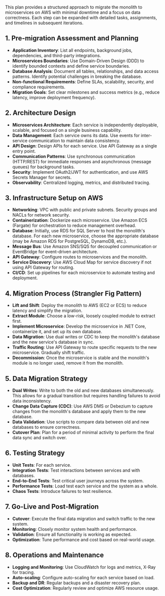 
This plan provides a structured approach to migrate the monolith to microservices on AWS with minimal downtime and a focus on data correctness. Each step can be expanded with detailed tasks, assignments, and timelines in subsequent iterations.

## 1. Pre-migration Assessment and Planning
   - **Application Inventory**: List all endpoints, background jobs, dependencies, and third-party integrations.
   - **Microservices Boundaries**: Use Domain-Driven Design (DDD) to identify bounded contexts and define service boundaries.
   - **Database Analysis**: Document all tables, relationships, and data access patterns. Identify potential challenges in breaking the database.
   - **Non-functional Requirements**: Define SLAs, scalability, security, and compliance requirements.
   - **Migration Goals**: Set clear milestones and success metrics (e.g., reduce latency, improve deployment frequency).
## 2. Architecture Design
   - **Microservices Architecture**: Each service is independently deployable, scalable, and focused on a single business capability.
   - **Data Management**: Each service owns its data. Use events for inter-service communication to maintain data consistency.
   - **API Design**: Design APIs for each service. Use API Gateway as a single entry point.
   - **Communication Patterns**: Use synchronous communication (HTTP/REST) for immediate responses and asynchronous (message queues) for background tasks.
   - **Security**: Implement OAuth2/JWT for authentication, and use AWS Secrets Manager for secrets.
   - **Observability**: Centralized logging, metrics, and distributed tracing.
## 3. Infrastructure Setup on AWS
   - **Networking**: VPC with public and private subnets. Security groups and NACLs for network security.
   - **Containerization**: Dockerize each microservice. Use Amazon ECS (Fargate) for orchestration to reduce management overhead.
   - **Database**: Initially, use RDS for SQL Server to host the monolith's database. For each new microservice, choose the appropriate database (may be Amazon RDS for PostgreSQL, DynamoDB, etc.).
   - **Message Bus**: Use Amazon SNS/SQS for decoupled communication or EventBridge for event-driven architecture.
   - **API Gateway**: Configure routes to microservices and the monolith.
   - **Service Discovery**: Use AWS Cloud Map for service discovery if not using API Gateway for routing.
   - **CI/CD**: Set up pipelines for each microservice to automate testing and deployment.
## 4. Migration Process (Strangler Fig Pattern)
   - **Lift and Shift**: Deploy the monolith to AWS (EC2 or ECS) to reduce latency and simplify the migration.
   - **Extract Module**: Choose a low-risk, loosely coupled module to extract first.
   - **Implement Microservice**: Develop the microservice in .NET Core, containerize it, and set up its own database.
   - **Data Migration**: Use dual writes or CDC to keep the monolith's database and the new service's database in sync.
   - **Traffic Routing**: Use API Gateway to route specific requests to the new microservice. Gradually shift traffic.
   - **Decommission**: Once the microservice is stable and the monolith's module is no longer used, remove it from the monolith.
## 5. Data Migration Strategy
   - **Dual Writes**: Write to both the old and new databases simultaneously. This allows for a gradual transition but requires handling failures to avoid data inconsistency.
   - **Change Data Capture (CDC)**: Use AWS DMS or Debezium to capture changes from the monolith's database and apply them to the new database.
   - **Data Validation**: Use scripts to compare data between old and new databases to ensure correctness.
   - **Cutover Plan**: Plan for a period of minimal activity to perform the final data sync and switch over.
## 6. Testing Strategy
   - **Unit Tests**: For each service.
   - **Integration Tests**: Test interactions between services and with databases.
   - **End-to-End Tests**: Test critical user journeys across the system.
   - **Performance Tests**: Load test each service and the system as a whole.
   - **Chaos Tests**: Introduce failures to test resilience.
## 7. Go-Live and Post-Migration
   - **Cutover**: Execute the final data migration and switch traffic to the new system.
   - **Monitoring**: Closely monitor system health and performance.
   - **Validation**: Ensure all functionality is working as expected.
   - **Optimization**: Tune performance and cost based on real-world usage.
## 8. Operations and Maintenance
   - **Logging and Monitoring**: Use CloudWatch for logs and metrics, X-Ray for tracing.
   - **Auto-scaling**: Configure auto-scaling for each service based on load.
   - **Backup and DR**: Regular backups and a disaster recovery plan.
   - **Cost Optimization**: Regularly review and optimize AWS resource usage.
